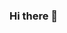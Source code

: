 ### Hi there 👋

<!--
**Leoari001/leoari001** is a ✨ _special_ ✨ repository because its `README.md` (this file) appears on your GitHub profile.

Here are some ideas to get you started:

🔭 I’m currently working on *an independent study at DiCoding Academy*
🌱 I’m currently learning *Frontend Backend web*
👯 I’m looking to collaborate on ... *in the area of app creation*
💬 Ask me about soemthing likes coding?
📫 How to reach me:.. *WHATSAPP : 087741098445 / EMAIL : leoari017@gmail.com*
⚡ Fun fact: *I really like watching movies..sometimes I play games*
